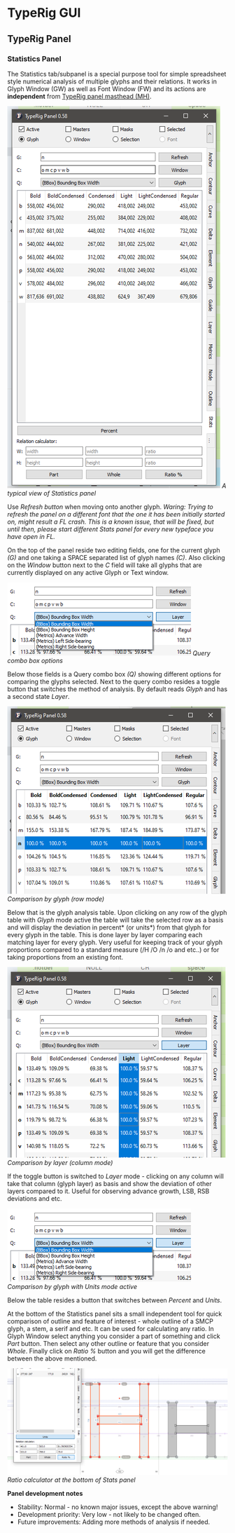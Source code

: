 # TypeRig GUI 

## TypeRig Panel

### Statistics Panel
The Statistics tab/subpanel is a special purpose tool for simple spreadsheet style numerical analysis of multiple glyphs and their relations. It works in Glyph Window (GW) as well as Font Window (FW) and its actions are **independent** from [TypeRig panel masthead (MH)](https://kateliev.github.io/TypeRig/Docs/GUI/TR-Panel-Basics).  

![](./img/TR-Stats-Panel-00.png)
_A typical view of Statistics panel_

Use _Refresh button_ when moving onto another glyph. _Waring: Trying to refresh the panel on a different font that the one it has been initially started on, might result a FL crash. This is a known issue, that will be fixed, but until then, please start different Stats panel for every new typeface you have open in FL._

On the top of the panel reside two editing fields, one for the current glyph _(G)_ and one taking a SPACE separated list of glyph names _(C)_. Also clicking on the _Window_ button next to the _C_ field will take all glyphs that are currently displayed on any active Glyph or Text window. 

![](./img/TR-Stats-Panel-03.png)
_Query combo box options_

Below those fields is a Query combo box _(Q)_ showing different options for comparing the glyphs selected. Next to the query combo resides a toggle button that switches the method of analysis. By default reads _Glyph_ and has a second state _Layer_. 

![](./img/TR-Stats-Panel-01.png)
_Comparison by glyph (row mode)_

Below that is the glyph analysis table. Upon clicking on any row of the glyph table with _Glyph_ mode active the table will take the selected row as a basis and will display the deviation in percent* (or units*) from that glyph for every glyph in the table. This is done layer by layer comparing each matching layer for every glyph. Very useful for keeping track of your glyph proportions compared to a standard measure (/H /O /n /o and etc..) or for taking proportions from an existing font.

![](./img/TR-Stats-Panel-02.png)
_Comparison by layer (column mode)_

If the toggle button is switched to _Layer_ mode - clicking on any column will take that column (glyph layer) as basis and show the deviation of other layers compared to it. Useful for observing advance growth, LSB, RSB deviations and etc.

![](./img/TR-Stats-Panel-03.png)
_Comparison by glyph with Units mode active_

Below the table resides a button that switches between _Percent_ and _Units_.

At the bottom of the Statistics panel sits a small independent tool for quick comparison of outline and feature of interest - whole outline of a SMCP glyph, a stem, a serif and etc. It can be used for calculating any ratio. In Glyph Window select anything you consider a part of something  and click _Part_ button. Then select any other outline or feature that you consider _Whole_. Finally click on _Ratio %_ button and you will get the difference between the above mentioned.

![](./img/TR-Stats-Panel-05.png)
_Ratio calculator at the bottom of Stats panel_

**Panel development notes**
- Stability: Normal - no known major issues, except the above warning!
- Development priority: Very low - not likely to be changed often.
- Future improvements: Adding more methods of analysis if needed.
